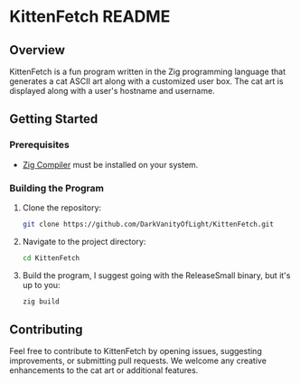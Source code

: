 # KittenFetch README

## Overview

KittenFetch is a fun program written in the Zig programming language that generates a cat ASCII art along with a customized user box. 
The cat art is displayed along with a user's hostname and username.

## Getting Started

### Prerequisites

- [Zig Compiler](https://ziglang.org/download/) must be installed on your system.

### Building the Program

1. Clone the repository:

   ```bash
   git clone https://github.com/DarkVanityOfLight/KittenFetch.git
   ```

2. Navigate to the project directory:

   ```bash
   cd KittenFetch
   ```

3. Build the program, I suggest going with the ReleaseSmall binary, but it's up to you:

   ```bash
   zig build 
   ```

## Contributing

Feel free to contribute to KittenFetch by opening issues, suggesting improvements, or submitting pull requests. We welcome any creative enhancements to the cat art or additional features.
